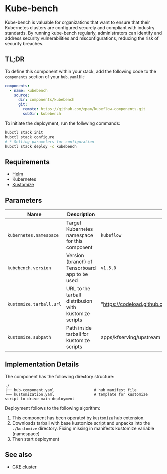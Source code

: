 # Kube-bench

Kube-bench is valuable for organizations that want to ensure that their Kubernetes clusters are configured securely and compliant with industry standards. By running kube-bench regularly, administrators can identify and address security vulnerabilities and misconfigurations, reducing the risk of security breaches.

## TL;DR

To define this component within your stack, add the following code to the `components` section of your  `hub.yaml`file

```yaml
components:
  - name: kubebench
    source:
      dir: components/kubebench
      git:
        remote: https://github.com/epam/kubeflow-components.git
        subDir: kubebench
```

To initiate the deployment, run the following commands:

```bash
hubctl stack init
hubctl stack configure
# * Setting parameters for configuration 
hubctl stack deploy -c kubebench
```

## Requirements

- [Helm](https://helm.sh/docs/intro/install/)
- Kubernetes
- [Kustomize](https://kustomize.io)

## Parameters

| Name                    | Description                                            | Default Value                                                                 | Required |
|-------------------------|--------------------------------------------------------|-------------------------------------------------------------------------------|:--------:|
| `kubernetes.namespace`  | Target Kubernetes namespace for this component         | `kubeflow`                                                                    |          |
| `kubebench.version`     | Version (branch) of Tensorboard app to be used         | `v1.5.0`                                                                      |          |
| `kustomize.tarball.url` | URL to the tarball distribution with kustomize scripts | "https://codeload.github.com/kubeflow/manifests/tar.gz/${kubernetes.version}" |          |
| `kustomize.subpath`     | Path inside tarball for kustomize scripts              | apps/kfserving/upstream                                                       |          |

## Implementation Details

The component has the following directory structure:
```text
./
├── hub-component.yaml                  # hub manifest file
└── kustomization.yaml                  # template for kustomize script to drive main deployment
```

Deployment follows to the following algorithm:
1. This component has been operated by `kustomize` hub extension.
2. Downloads tarball with base kustomize script and unpacks into the `./kustomize` directory. Fixing missing in manifests kustomize variable (namespace)
3. Then start deployment

## See also

* [GKE cluster](https://github.com/agilestacks/google-components/tree/main/gke-gcloud)
